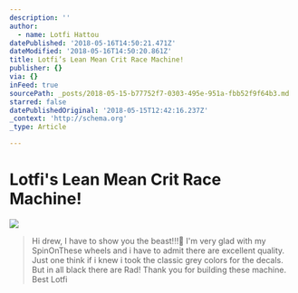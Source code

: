 ```yaml
---
description: ''
author:
  - name: Lotfi Hattou
datePublished: '2018-05-16T14:50:21.471Z'
dateModified: '2018-05-16T14:50:20.861Z'
title: Lotfi’s Lean Mean Crit Race Machine!
publisher: {}
via: {}
inFeed: true
sourcePath: _posts/2018-05-15-b77752f7-0303-495e-951a-fbb52f9f64b3.md
starred: false
datePublishedOriginal: '2018-05-15T12:42:16.237Z'
_context: 'http://schema.org'
_type: Article

---
```

# Lotfi's Lean Mean Crit Race Machine!
![](https://the-grid-user-content.s3-us-west-2.amazonaws.com/005996e2-caa2-4480-8084-b51fff3271d9.jpg)

> Hi drew,
> I have to show you the beast!!!
> I'm very glad with my SpinOnThese wheels and i have to admit there are excellent quality. 
> Just one think if i knew i took the classic grey colors for the decals. 
> But in all black there are Rad!
> Thank you for building these machine.
> Best 
> Lotfi